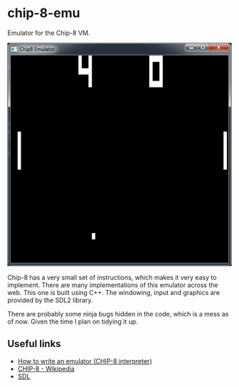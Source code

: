 # chip-8-emu
Emulator for the Chip-8 VM.

![Screenshot](/screenshots/screen.PNG?raw=true "Screenshot")

Chip-8 has a very small set of instructions, which makes it very easy to implement. There are many implementations of this emulator across the web.
This one is built using C++. The windowing, input and graphics are provided by the SDL2 library.

There are probably some ninja bugs hidden in the code, which is a mess as of now. Given the time I plan on tidying it up.

## Useful links

 - [How to write an emulator (CHIP-8 interpreter)](http://www.multigesture.net/articles/how-to-write-an-emulator-chip-8-interpreter/)
 - [CHIP-8 - Wikipedia](https://en.wikipedia.org/wiki/CHIP-8)
 - [SDL](https://www.libsdl.org/)
